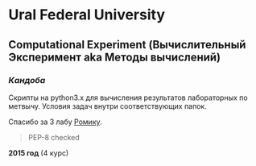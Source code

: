Ural Federal University
=======================
Computational Experiment (Вычислительный Эксперимент aka Методы вычислений)
--------------------------------------------------------------
### *Кандоба* ###

Скрипты на python3.x для вычисления результатов лабораторных по метвычу.
Условия задач внутри соответствующих папок.

Спасибо за 3 лабу [Ромику][romik].

 > PEP-8 checked

**2015 год** (4 курс)

   [romik]: <https://github.com/RomanDubinin/CompExp>